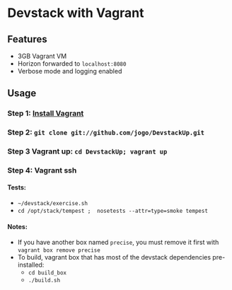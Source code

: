 # Devstack with Vagrant

## Features

* 3GB Vagrant VM
* Horizon forwarded to `localhost:8080`
* Verbose mode and logging enabled

## Usage

### Step 1: [Install Vagrant](http://vagrantup.com/v1/docs/getting-started/index.html)

### Step 2: `git clone git://github.com/jogo/DevstackUp.git`

### Step 3 Vagrant up: `cd DevstackUp; vagrant up`

### Step 4: Vagrant ssh

#### Tests:

* `~/devstack/exercise.sh`
* `cd /opt/stack/tempest ;  nosetests --attr=type=smoke tempest`

#### Notes:

* If you have another box named `precise`, you must remove it first with `vagrant box remove precise`
* To build, vagrant box that has most of the devstack dependencies pre-installed:
  * `cd build_box`
  * `./build.sh`
